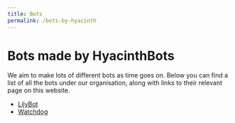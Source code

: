 ```yaml
---
title: Bots
permalink: /bots-by-hyacinth
---
```

# Bots made by HyacinthBots

We aim to make lots of different bots as time goes on. Below you can find a list of all the bots under our organisation,
along with links to their relevant page on this website.

* [LilyBot](docs/bots/lily.md)
* [Watchdog](docs/bots/watchdog.md)

